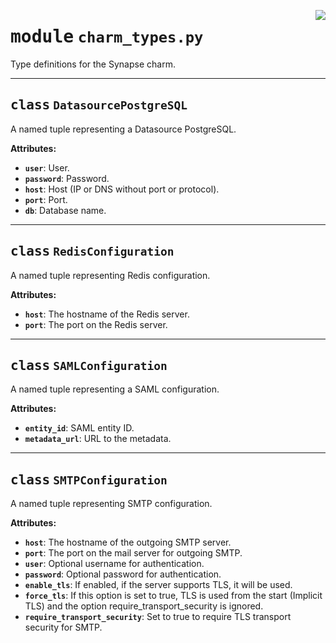 <!-- markdownlint-disable -->

<a href="../src/charm_types.py#L0"><img align="right" style="float:right;" src="https://img.shields.io/badge/-source-cccccc?style=flat-square"></a>

# <kbd>module</kbd> `charm_types.py`
Type definitions for the Synapse charm. 



---

## <kbd>class</kbd> `DatasourcePostgreSQL`
A named tuple representing a Datasource PostgreSQL. 



**Attributes:**
 
 - <b>`user`</b>:  User. 
 - <b>`password`</b>:  Password. 
 - <b>`host`</b>:  Host (IP or DNS without port or protocol). 
 - <b>`port`</b>:  Port. 
 - <b>`db`</b>:  Database name. 





---

## <kbd>class</kbd> `RedisConfiguration`
A named tuple representing Redis configuration. 



**Attributes:**
 
 - <b>`host`</b>:  The hostname of the Redis server. 
 - <b>`port`</b>:  The port on the Redis server. 





---

## <kbd>class</kbd> `SAMLConfiguration`
A named tuple representing a SAML configuration. 



**Attributes:**
 
 - <b>`entity_id`</b>:  SAML entity ID. 
 - <b>`metadata_url`</b>:  URL to the metadata. 





---

## <kbd>class</kbd> `SMTPConfiguration`
A named tuple representing SMTP configuration. 



**Attributes:**
 
 - <b>`host`</b>:  The hostname of the outgoing SMTP server. 
 - <b>`port`</b>:  The port on the mail server for outgoing SMTP. 
 - <b>`user`</b>:  Optional username for authentication. 
 - <b>`password`</b>:  Optional password for authentication. 
 - <b>`enable_tls`</b>:  If enabled, if the server supports TLS, it will be used. 
 - <b>`force_tls`</b>:  If this option is set to true, TLS is used from the start (Implicit TLS)  and the option require_transport_security is ignored. 
 - <b>`require_transport_security`</b>:  Set to true to require TLS transport security for SMTP. 





